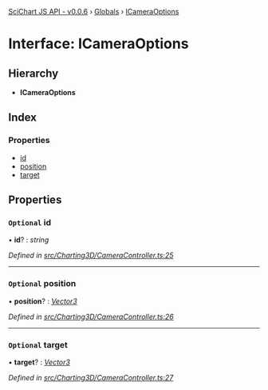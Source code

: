 [SciChart JS API - v0.0.6](../README.md) › [Globals](../globals.md) › [ICameraOptions](icameraoptions.md)

# Interface: ICameraOptions

## Hierarchy

* **ICameraOptions**

## Index

### Properties

* [id](icameraoptions.md#optional-id)
* [position](icameraoptions.md#optional-position)
* [target](icameraoptions.md#optional-target)

## Properties

### `Optional` id

• **id**? : *string*

*Defined in [src/Charting3D/CameraController.ts:25](https://github.com/ABTSoftware/SciChart.Dev/blob/f6fba97af2/Web/src/SciChart/src/Charting3D/CameraController.ts#L25)*

___

### `Optional` position

• **position**? : *[Vector3](../classes/vector3.md)*

*Defined in [src/Charting3D/CameraController.ts:26](https://github.com/ABTSoftware/SciChart.Dev/blob/f6fba97af2/Web/src/SciChart/src/Charting3D/CameraController.ts#L26)*

___

### `Optional` target

• **target**? : *[Vector3](../classes/vector3.md)*

*Defined in [src/Charting3D/CameraController.ts:27](https://github.com/ABTSoftware/SciChart.Dev/blob/f6fba97af2/Web/src/SciChart/src/Charting3D/CameraController.ts#L27)*
